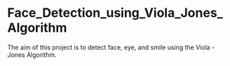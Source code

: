 # Face_Detection_using_Viola_Jones_Algorithm
The aim of this project is to detect face, eye, and smile using the Viola - Jones Algorithm. 
